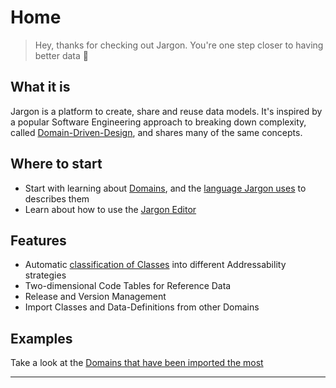 # Home 

> Hey, thanks for checking out Jargon. You're one step closer to having better data :tada:


## What it is 

Jargon is a platform to create, share and reuse data models. It's inspired by a popular Software Engineering approach to breaking down complexity, called  [Domain-Driven-Design](https://en.m.wikipedia.org/wiki/Domain-driven_design), and shares many of the same concepts.


## Where to start
- Start with learning about [Domains](pages/domains), and the [language Jargon uses](pages/language) to describes them
- Learn about how to use the [Jargon Editor](pages/the_jargon_editor)


## Features
- Automatic [classification of Classes](/pages/language?id=colours-and-class-types) into different Addressability strategies 
- Two-dimensional Code Tables for Reference Data 
- Release and Version Management
- Import Classes and Data-Definitions from other Domains


## Examples
Take a look at the [Domains that have been imported the most](https://jargon.sh/browse)

---

